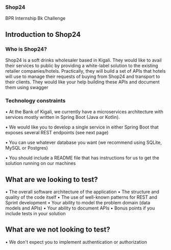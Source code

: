 ### Shop24
BPR Internship Bk Challenge

## Introduction to Shop24

### Who is Shop24?
Shop24 is a soft drinks wholesaler based in Kigali. They would like to avail their services to public by providing a white-label solution to the
existing retailer companies/hotels. Practically, they will build a set of APIs that hotels will use to manage their requests of buying from
Shop24 and transport to their clients. They would like your help building these APIs and document them using swagger

### Technology constraints
• At the Bank of Kigali, we currently have a microservices architecture with services mostly written in Spring Boot (Java or Kotlin).

• We would like you to develop a single service in either Spring Boot that exposes several REST endpoints (see next page)

• You can use whatever database you want (we recommend using SQLite, MySQL or Postgres)

• You should include a README file that has instructions for us to get the solution running on our machines

## What are we looking to test?
• The overall software architecture of the application
• The structure and quality of the code itself
• The use of well-known patterns for REST and Sprint development
• Your ability to model the problem domain (data models and APIs)
• Your ability to document APIs
• Bonus points if you include tests in your solution

## What are we not looking to test?
• We don't expect you to implement authentication or authorization
